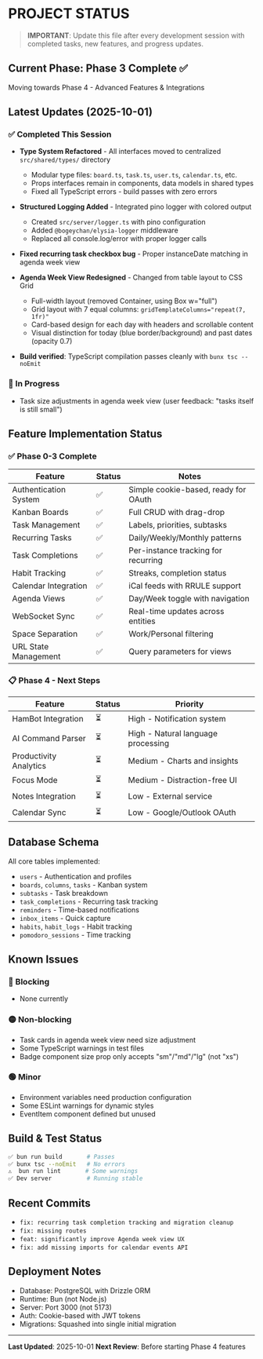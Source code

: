 # PROJECT STATUS

> **IMPORTANT**: Update this file after every development session with completed tasks, new features, and progress updates.

## Current Phase: Phase 3 Complete ✅

Moving towards Phase 4 - Advanced Features & Integrations

## Latest Updates (2025-10-01)

### ✅ Completed This Session

- **Type System Refactored** - All interfaces moved to centralized `src/shared/types/` directory
  - Modular type files: `board.ts`, `task.ts`, `user.ts`, `calendar.ts`, etc.
  - Props interfaces remain in components, data models in shared types
  - Fixed all TypeScript errors - build passes with zero errors

- **Structured Logging Added** - Integrated pino logger with colored output
  - Created `src/server/logger.ts` with pino configuration
  - Added `@bogeychan/elysia-logger` middleware
  - Replaced all console.log/error with proper logger calls

- **Fixed recurring task checkbox bug** - Proper instanceDate matching in agenda week view

- **Agenda Week View Redesigned** - Changed from table layout to CSS Grid
  - Full-width layout (removed Container, using Box w="full")
  - Grid layout with 7 equal columns: `gridTemplateColumns="repeat(7, 1fr)"`
  - Card-based design for each day with headers and scrollable content
  - Visual distinction for today (blue border/background) and past dates (opacity 0.7)

- **Build verified**: TypeScript compilation passes cleanly with `bunx tsc --noEmit`

### 🚧 In Progress

- Task size adjustments in agenda week view (user feedback: "tasks itself is still small")

## Feature Implementation Status

### ✅ Phase 0-3 Complete

| Feature | Status | Notes |
|---------|--------|-------|
| Authentication System | ✅ | Simple cookie-based, ready for OAuth |
| Kanban Boards | ✅ | Full CRUD with drag-drop |
| Task Management | ✅ | Labels, priorities, subtasks |
| Recurring Tasks | ✅ | Daily/Weekly/Monthly patterns |
| Task Completions | ✅ | Per-instance tracking for recurring |
| Habit Tracking | ✅ | Streaks, completion status |
| Calendar Integration | ✅ | iCal feeds with RRULE support |
| Agenda Views | ✅ | Day/Week toggle with navigation |
| WebSocket Sync | ✅ | Real-time updates across entities |
| Space Separation | ✅ | Work/Personal filtering |
| URL State Management | ✅ | Query parameters for views |

### 📋 Phase 4 - Next Steps

| Feature | Status | Priority |
|---------|--------|----------|
| HamBot Integration | ⏳ | High - Notification system |
| AI Command Parser | ⏳ | High - Natural language processing |
| Productivity Analytics | ⏳ | Medium - Charts and insights |
| Focus Mode | ⏳ | Medium - Distraction-free UI |
| Notes Integration | ⏳ | Low - External service |
| Calendar Sync | ⏳ | Low - Google/Outlook OAuth |

## Database Schema

All core tables implemented:
- `users` - Authentication and profiles
- `boards`, `columns`, `tasks` - Kanban system
- `subtasks` - Task breakdown
- `task_completions` - Recurring task tracking
- `reminders` - Time-based notifications
- `inbox_items` - Quick capture
- `habits`, `habit_logs` - Habit tracking
- `pomodoro_sessions` - Time tracking

## Known Issues

### 🔴 Blocking
- None currently

### 🟡 Non-blocking
- Task cards in agenda week view need size adjustment
- Some TypeScript warnings in test files
- Badge component size prop only accepts "sm"/"md"/"lg" (not "xs")

### 🟢 Minor
- Environment variables need production configuration
- Some ESLint warnings for dynamic styles
- EventItem component defined but unused

## Build & Test Status

```bash
✅ bun run build       # Passes
✅ bunx tsc --noEmit   # No errors
⚠️  bun run lint       # Some warnings
✅ Dev server          # Running stable
```

## Recent Commits

- `fix: recurring task completion tracking and migration cleanup`
- `fix: missing routes`
- `feat: significantly improve Agenda week view UX`
- `fix: add missing imports for calendar events API`

## Deployment Notes

- Database: PostgreSQL with Drizzle ORM
- Runtime: Bun (not Node.js)
- Server: Port 3000 (not 5173)
- Auth: Cookie-based with JWT tokens
- Migrations: Squashed into single initial migration

---

**Last Updated**: 2025-10-01
**Next Review**: Before starting Phase 4 features